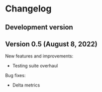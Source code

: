 Changelog
=========

Development version
-------------------

Version 0.5 (August 8, 2022)
------------------------------

New features and improvements:

- Testing suite overhaul

Bug fixes:

- Delta metrics
